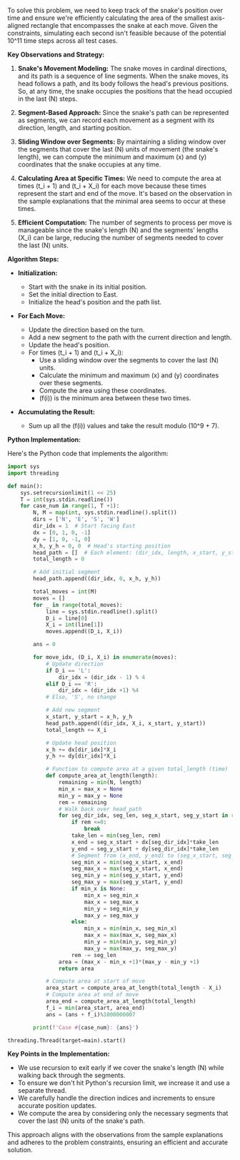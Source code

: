 To solve this problem, we need to keep track of the snake's position over time and ensure we're efficiently calculating the area of the smallest axis-aligned rectangle that encompasses the snake at each move. Given the constraints, simulating each second isn't feasible because of the potential 10^11 time steps across all test cases.

**Key Observations and Strategy:**

1. **Snake's Movement Modeling:** The snake moves in cardinal directions, and its path is a sequence of line segments. When the snake moves, its head follows a path, and its body follows the head's previous positions. So, at any time, the snake occupies the positions that the head occupied in the last \(N\) steps.

2. **Segment-Based Approach:** Since the snake's path can be represented as segments, we can record each movement as a segment with its direction, length, and starting position.

3. **Sliding Window over Segments:** By maintaining a sliding window over the segments that cover the last \(N\) units of movement (the snake's length), we can compute the minimum and maximum \(x\) and \(y\) coordinates that the snake occupies at any time.

4. **Calculating Area at Specific Times:** We need to compute the area at times \(t_i + 1\) and \(t_i + X_i\) for each move because these times represent the start and end of the move. It's based on the observation in the sample explanations that the minimal area seems to occur at these times.

5. **Efficient Computation:** The number of segments to process per move is manageable since the snake's length \(N\) and the segments' lengths \(X_i\) can be large, reducing the number of segments needed to cover the last \(N\) units.

**Algorithm Steps:**

- **Initialization:**
  - Start with the snake in its initial position.
  - Set the initial direction to East.
  - Initialize the head's position and the path list.

- **For Each Move:**
  - Update the direction based on the turn.
  - Add a new segment to the path with the current direction and length.
  - Update the head's position.
  - For times \(t_i + 1\) and \(t_i + X_i\):
    - Use a sliding window over the segments to cover the last \(N\) units.
    - Calculate the minimum and maximum \(x\) and \(y\) coordinates over these segments.
    - Compute the area using these coordinates.
    - \(f(i)\) is the minimum area between these two times.

- **Accumulating the Result:**
  - Sum up all the \(f(i)\) values and take the result modulo \(10^9 + 7\).

**Python Implementation:**

Here's the Python code that implements the algorithm:

```python
import sys
import threading

def main():
    sys.setrecursionlimit(1 << 25)
    T = int(sys.stdin.readline())
    for case_num in range(1, T +1):
        N, M = map(int, sys.stdin.readline().split())
        dirs = ['N', 'E', 'S', 'W']
        dir_idx = 1  # Start facing East
        dx = [0, 1, 0, -1]
        dy = [1, 0, -1, 0]
        x_h, y_h = 0, 0  # Head's starting position
        head_path = []  # Each element: (dir_idx, length, x_start, y_start)
        total_length = 0

        # Add initial segment
        head_path.append((dir_idx, 0, x_h, y_h))

        total_moves = int(M)
        moves = []
        for _ in range(total_moves):
            line = sys.stdin.readline().split()
            D_i = line[0]
            X_i = int(line[1])
            moves.append((D_i, X_i))

        ans = 0

        for move_idx, (D_i, X_i) in enumerate(moves):
            # Update direction
            if D_i == 'L':
                dir_idx = (dir_idx - 1) % 4
            elif D_i == 'R':
                dir_idx = (dir_idx +1) %4
            # Else, 'S', no change

            # Add new segment
            x_start, y_start = x_h, y_h
            head_path.append((dir_idx, X_i, x_start, y_start))
            total_length += X_i

            # Update head position
            x_h += dx[dir_idx]*X_i
            y_h += dy[dir_idx]*X_i

            # Function to compute area at a given total_length (time)
            def compute_area_at_length(length):
                remaining = min(N, length)
                min_x = max_x = None
                min_y = max_y = None
                rem = remaining
                # Walk back over head_path
                for seg_dir_idx, seg_len, seg_x_start, seg_y_start in reversed(head_path):
                    if rem <=0:
                        break
                    take_len = min(seg_len, rem)
                    x_end = seg_x_start + dx[seg_dir_idx]*take_len
                    y_end = seg_y_start + dy[seg_dir_idx]*take_len
                    # Segment from (x_end, y_end) to (seg_x_start, seg_y_start)
                    seg_min_x = min(seg_x_start, x_end)
                    seg_max_x = max(seg_x_start, x_end)
                    seg_min_y = min(seg_y_start, y_end)
                    seg_max_y = max(seg_y_start, y_end)
                    if min_x is None:
                        min_x = seg_min_x
                        max_x = seg_max_x
                        min_y = seg_min_y
                        max_y = seg_max_y
                    else:
                        min_x = min(min_x, seg_min_x)
                        max_x = max(max_x, seg_max_x)
                        min_y = min(min_y, seg_min_y)
                        max_y = max(max_y, seg_max_y)
                    rem -= seg_len
                area = (max_x - min_x +1)*(max_y - min_y +1)
                return area

            # Compute area at start of move
            area_start = compute_area_at_length(total_length - X_i)
            # Compute area at end of move
            area_end = compute_area_at_length(total_length)
            f_i = min(area_start, area_end)
            ans = (ans + f_i)%1000000007

        print(f'Case #{case_num}: {ans}')

threading.Thread(target=main).start()
```

**Key Points in the Implementation:**

- We use recursion to exit early if we cover the snake's length \(N\) while walking back through the segments.
- To ensure we don't hit Python's recursion limit, we increase it and use a separate thread.
- We carefully handle the direction indices and increments to ensure accurate position updates.
- We compute the area by considering only the necessary segments that cover the last \(N\) units of the snake's path.

This approach aligns with the observations from the sample explanations and adheres to the problem constraints, ensuring an efficient and accurate solution.